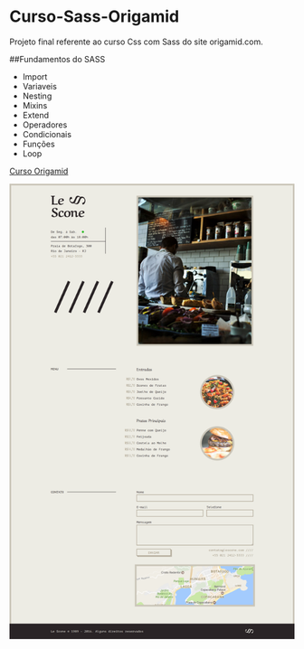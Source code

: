# Curso-Sass-Origamid

Projeto final referente ao curso Css com Sass do site origamid.com.

##Fundamentos do SASS

* Import
* Variaveis
* Nesting
* Mixins
* Extend
* Operadores
* Condicionais
* Funções
* Loop

[Curso Origamid](https://www.origamid.com/curso/css-com-sass/)

![site](https://github.com/Diegooliveyra/Curso-Sass-Origamid/blob/master/img/img-readme.png)

